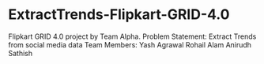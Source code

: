 # ExtractTrends-Flipkart-GRID-4.0
Flipkart GRID 4.0 project by Team Alpha. 
Problem Statement: Extract Trends from social media data
Team Members:
Yash Agrawal
Rohail Alam
Anirudh Sathish
